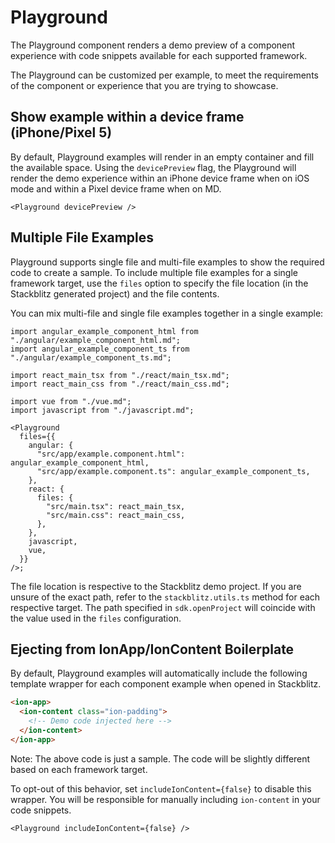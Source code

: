 # Playground

The Playground component renders a demo preview of a component experience with code snippets available for each supported framework.

The Playground can be customized per example, to meet the requirements of the component or experience that you are trying to showcase.

## Show example within a device frame (iPhone/Pixel 5)

By default, Playground examples will render in an empty container and fill the available space. Using the `devicePreview` flag, the Playground will render the demo experience within an iPhone device frame when on iOS mode and within a Pixel device frame when on MD.

```tsx
<Playground devicePreview />
```

## Multiple File Examples

Playground supports single file and multi-file examples to show the required code to create a sample. To include multiple file examples for a single framework target, use the `files` option to specify the file location (in the Stackblitz generated project) and the file contents.

You can mix multi-file and single file examples together in a single example:

```tsx
import angular_example_component_html from "./angular/example_component_html.md";
import angular_example_component_ts from "./angular/example_component_ts.md";

import react_main_tsx from "./react/main_tsx.md";
import react_main_css from "./react/main_css.md";

import vue from "./vue.md";
import javascript from "./javascript.md";

<Playground
  files={{
    angular: {
      "src/app/example.component.html": angular_example_component_html,
      "src/app/example.component.ts": angular_example_component_ts,
    },
    react: {
      files: {
        "src/main.tsx": react_main_tsx,
        "src/main.css": react_main_css,
      },
    },
    javascript,
    vue,
  }}
/>;
```

The file location is respective to the Stackblitz demo project. If you are unsure of the exact path, refer to the `stackblitz.utils.ts` method for each respective target. The path specified in `sdk.openProject` will coincide with the value used in the `files` configuration.

## Ejecting from IonApp/IonContent Boilerplate

By default, Playground examples will automatically include the following template wrapper for each component example when opened in Stackblitz.

```html
<ion-app>
  <ion-content class="ion-padding">
    <!-- Demo code injected here -->
  </ion-content>
</ion-app>
```

Note: The above code is just a sample. The code will be slightly different based on each framework target.

To opt-out of this behavior, set `includeIonContent={false}` to disable this wrapper. You will be responsible for manually including `ion-content` in your code snippets.

```tsx
<Playground includeIonContent={false} />
```
